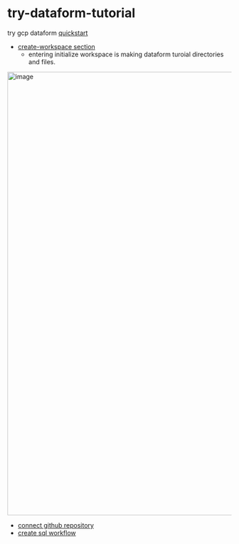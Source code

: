 # try-dataform-tutorial
try gcp dataform [quickstart](https://cloud.google.com/dataform/docs/quickstart-create-workflow)

* [create-workspace section](https://cloud.google.com/dataform/docs/quickstart-create-workflow#create-workspace)
  * entering initialize workspace is making dataform turoial directories and files.
<img width="995" alt="image" src="https://user-images.githubusercontent.com/53423344/209895320-7ff63f96-3e12-449f-8790-cf286b269eb5.png">

* [connect github repository](https://cloud.google.com/dataform/docs/connect-repository)
* [create sql workflow](https://cloud.google.com/dataform/docs/sql-workflows)
